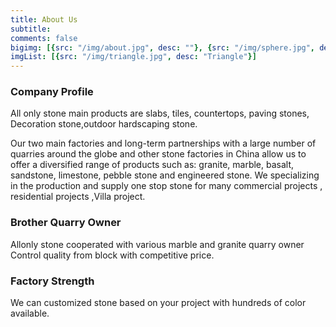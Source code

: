 ```yaml
---
title: About Us
subtitle: 
comments: false
bigimg: [{src: "/img/about.jpg", desc: ""}, {src: "/img/sphere.jpg", desc: "Sphere"}, {src: "/img/hexagon.jpg", desc: "Hexagon"}]
imgList: [{src: "/img/triangle.jpg", desc: "Triangle"}]
---
```


### Company Profile

All only stone main products are slabs, tiles, countertops, paving stones, Decoration stone,outdoor hardscaping stone.

Our two main factories and long-term partnerships with a large number of quarries around the globe and other stone factories in China allow us to offer a diversified range of products such as: granite, marble, basalt, sandstone, limestone, pebble stone and engineered stone. We specializing in the production and supply one stop stone for many commercial projects , residential projects ,Villa project.


### Brother Quarry Owner

Allonly stone cooperated with various marble and granite quarry owner Control quality from block with competitive price.

### Factory Strength

We can customized stone based on your project with hundreds of color available.